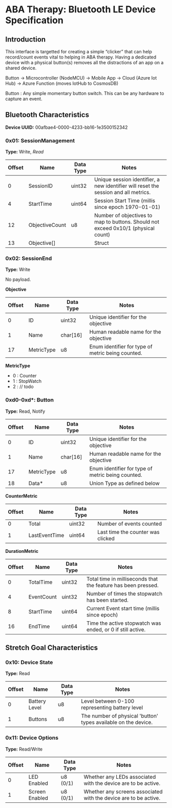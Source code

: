 # ABA Therapy: Bluetooth LE Device Specification

## Introduction

This interface is targetted for creating a simple “clicker” that can help record/count events vital to helping in ABA therapy.  Having a dedicated device with a physical button(s) removes all the distractions of an app on a shared device.

Button → Microcontroller (NodeMCU) → Mobile App -> Cloud (Azure Iot Hub) → Azure Function (moves IotHub to CosmosDB)

Button : Any simple momentary button switch. This can be any hardware to capture an event.

## Bluetooth Characteristics

**Device UUID:** 00afbae4-0000-4233-bb16-1e3500152342

### 0x01: SessionManagement

**Type:** Write, *Read*

|Offset|Name|Data Type|Notes|
|------|----|---------|-----|
|0|SessionID|uint32|Unique session identifier, a new identifier will reset the session and all metrics.|
|4|StartTime|uint64|Session Start Time (millis since epoch 1970-01-01)|
|12|ObjectiveCount|u8|Number of objectives to map to buttons. Should not exceed 0x10/1 (physical count)|
|13|Objective[]| |Struct|

### 0x02: SessionEnd

**Type:** Write

No payload.

**Objective**

|Offset|Name|Data Type|Notes|
|------|----|---------|-----|
|0|ID|uint32|Unique identifier for the objective|
|1|Name|char[16]|Human readable name for the objective|
|17|MetricType|u8|Enum identifier for type of metric being counted.|

**MetricType**
* 0 : Counter
* 1 : StopWatch
* 2 : // todo

### 0xd0-0xd*: Button

**Type:** Read, Notify

|Offset|Name|Data Type|Notes|
|------|----|---------|-----|
|0|ID|uint32|Unique identifier for the objective|
|1|Name|char[16]|Human readable name for the objective|
|17|MetricType|u8|Enum identifier for type of metric being counted.|
|18|Data*|u8|Union Type as defined below|

**CounterMetric**

|Offset|Name|Data Type|Notes|
|------|----|---------|-----|
|0|Total|uint32|Number of events counted|
|1|LastEventTime|uint64|Last time the counter was clicked|

**DurationMetric**

|Offset|Name|Data Type|Notes|
|------|----|---------|-----|
|0|TotalTime|uint32|Total time in milliseconds that the feature has been pressed.|
|4|EventCount|uint32|Number of times the stopwatch has been started.|
|8|StartTime|uint64|Current Event start time (millis since epoch)|
|16|EndTime|uint64|Time the active stopwatch was ended, or 0 if still active.|

## Stretch Goal Characteristics

### 0x10: Device State

**Type:** Read

|Offset|Name|Data Type|Notes|
|------|----|---------|-----|
|0|Battery Level|u8|Level between 0-100 representing battery level|
|1|Buttons|u8|The number of physical 'button' types available on the device.|

### 0x11: Device Options

**Type:** Read/Write

|Offset|Name|Data Type|Notes|
|------|----|---------|-----|
|0|LED Enabled|u8 (0/1)|Whether any LEDs associated with the device are to be active.|
|1|Screen Enabled|u8 (0/1)|Whether any screens associated with the device are to be active.|

